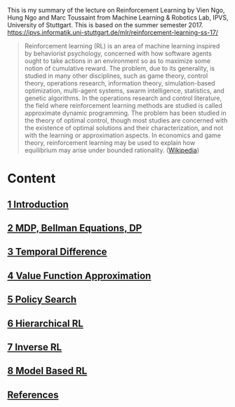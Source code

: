 This is my summary of the lecture on Reinforcement Learning by Vien Ngo, Hung Ngo and Marc Toussaint from Machine Learning & Robotics Lab, IPVS, University of Stuttgart. This is based on the summer semester 2017. https://ipvs.informatik.uni-stuttgart.de/mlr/reinforcement-learning-ss-17/

> Reinforcement learning (RL) is an area of machine learning inspired by behaviorist psychology, concerned with how software agents ought to take actions in an environment so as to maximize some notion of cumulative reward. The problem, due to its generality, is studied in many other disciplines, such as game theory, control theory, operations research, information theory, simulation-based optimization, multi-agent systems, swarm intelligence, statistics, and genetic algorithms. In the operations research and control literature, the field where reinforcement learning methods are studied is called approximate dynamic programming. The problem has been studied in the theory of optimal control, though most studies are concerned with the existence of optimal solutions and their characterization, and not with the learning or approximation aspects. In economics and game theory, reinforcement learning may be used to explain how equilibrium may arise under bounded rationality.
([Wikipedia](https://en.wikipedia.org/wiki/Reinforcement_learning))

# Content
## [1 Introduction](1_introduction.md)
## [2 MDP, Bellman Equations, DP](2_mdp.md)
## [3 Temporal Difference](3_temp_diff.md)
## [4 Value Function Approximation](4_approx.md)
## [5 Policy Search](5_policy_search.md)
## [6 Hierarchical RL](6_hierarchical_RL.md)
## [7 Inverse RL](7_inverse.md)
## [8 Model Based RL](8_model_based.md)

## [References](references.md)
